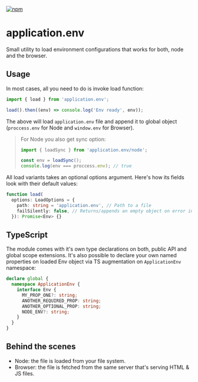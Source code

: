 [![npm](https://img.shields.io/npm/v/application.env?logo=npm&style=flat-square)](https://www.npmjs.com/package/application.env)
# application.env

Small utility to load environment configurations that works for both, node and the browser.

## Usage

In most cases, all you need to do is invoke load function:

```javascript
import { load } from 'application.env';

load().then((env) => console.log('Env ready', env));
```

The above will load `application.env` file and append it to global object (`proccess.env` for Node and `window.env`
for Browser).

> For Node you also get sync option:
> ```javascript
> import { loadSync } from 'application.env/node';
>
> const env = loadSync();
> console.log(env === proccess.env); // true
> ```

All load variants takes an optional options argument. Here's how its fields look with their default values:

```typescript
function load(
  options: LoadOptions = {
    path: string = 'application.env', // Path to a file
    failSilently: false, // Returns/appends an empty object on error instead of throwing it.
  }): Promise<Env> {}
```

## TypeScript
The module comes with it's own type declarations on both, public API and global scope extensions. It's also possible to declare your own named properties on loaded Env object via TS augmentation on `ApplicationEnv` namespace:
```typescript
declare global {
  namespace ApplicationEnv {
    interface Env {
      MY_PROP_ONE?: string;
      ANOTHER_REQUIRED_PROP: string;
      ANOTHER_OPTIONAL_PROP: string;
      NODE_ENV?: string;
    }
  }
}
```

## Behind the scenes

* Node: the file is loaded from your file system.
* Browser: the file is fetched from the same server that's serving HTML & JS files.

